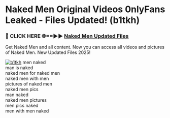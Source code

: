 # Naked Men Original Videos 0nlyFans Leaked - Files Updated! (b1tkh)

<h3>🔴 CLICK HERE 🌐==►► <a href="https://tinyurl.com/up5wt9bj" rel="nofollow">Naked Men Updated Files</a></h3>

Get Naked Men and all content. Now you can access all videos and pictures of Naked Men. New Updated Files 2025!

[![b1tkh](https://i.imgur.com/ABiUzMV.gif)](https://tinyurl.com/up5wt9bj)
men naked<br>
man is naked<br>
naked men for naked men<br>
naked men with men<br>
pictures of naked men<br>
naked men pics<br>
man naked<br>
naked men pictures<br>
men pics naked<br>
men with men naked
